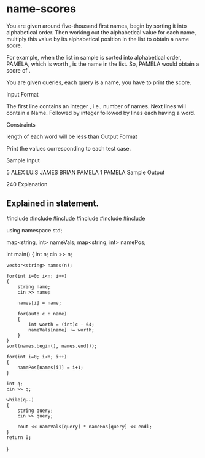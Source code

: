 # name-scores
You are given around five-thousand first names, begin by sorting it into alphabetical order. Then working out the alphabetical value for each name, multiply this value by its alphabetical position in the list to obtain a name score.

For example, when the list in sample is sorted into alphabetical order, PAMELA, which is worth , is the  name in the list. So, PAMELA would obtain a score of .

You are given  queries, each query is a name, you have to print the score.

Input Format

The first line contains an integer , i.e., number of names.
Next  lines will contain a Name.
Followed by integer  followed by  lines each having a word.

Constraints

length of each word will be less than 
Output Format

Print the values corresponding to each test case.

Sample Input

5
ALEX
LUIS
JAMES
BRIAN
PAMELA
1
PAMELA
Sample Output

240
Explanation

Explained in statement.
--------------------------------------------------------------------------------------------------------

#include <cmath>
#include <cstdio>
#include <vector>
#include <iostream>
#include <algorithm>
#include <map>

using namespace std;

map<string, int> nameVals;
map<string, int> namePos;

int main() 
{
    int n;
    cin >> n;

    vector<string> names(n);
    
    for(int i=0; i<n; i++)
    {
        string name;
        cin >> name;

        names[i] = name;
            
        for(auto c : name)
        {
            int worth = (int)c - 64;
            nameVals[name] += worth;
        }                
    }
    sort(names.begin(), names.end());
   
    for(int i=0; i<n; i++)
    {
        namePos[names[i]] = i+1;
    }
    
    int q;
    cin >> q;
    
    while(q--)
    {
        string query;
        cin >> query;
                
        cout << nameVals[query] * namePos[query] << endl;
    }
    return 0;
}
